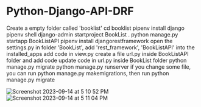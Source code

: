 # Python-Django-API-DRF

Create a empty folder called 'booklist'
cd booklist
pipenv install django
pipenv shell
django-admin startproject BookList .
python manage.py startapp BookListAPI
pipenv install djangorestframework
open the settings.py in folder 'BookList', add 'rest_framework', 'BookListAPI' into the installed_apps
add code in view.py
create a file url.py inside BookListAPI folder and add code
update code in url.py inside BookList folder
python manage.py migrate
python manage.py runserver
if you change some file, you can run python manage.py makemigrations, then run python manage.py migrate


![Screenshot 2023-09-14 at 5 10 52 PM](https://github.com/bingtian730/Python-Django-API-DRF/assets/37897107/4f346696-960a-4d34-8da9-e5531ea5379a)
![Screenshot 2023-09-14 at 5 11 04 PM](https://github.com/bingtian730/Python-Django-API-DRF/assets/37897107/22174d4b-0dfa-4586-8865-73ff17e2d00a)
